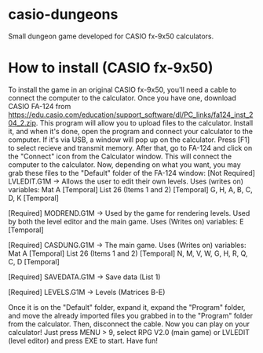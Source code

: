 
# casio-dungeons
Small dungeon game developed for CASIO fx-9x50 calculators.

# How to install (CASIO fx-9x50)
To install the game in an original CASIO fx-9x50, you'll need a cable to connect the computer to the calculator.
Once you have one, download CASIO FA-124 from https://edu.casio.com/education/support_software/dl/PC_links/fa124_inst_204_2.zip.
This program will allow you to upload files to the calculator.
Install it, and when it's done, open the program and connect your calculator to the computer. If it's via USB, a window will pop up on the calculator. Press [F1] to select recieve and transmit memory.
After that, go to FA-124 and click on the "Connect" icon from the Calculator window. This will connect the computer to the calculator.
Now, depending on what you want, you may grab these files to the "Default" folder of the FA-124 window:
[Not Required] LVLEDIT.G1M -> Allows the user to edit their own levels.
Uses (writes on) variables:
Mat A [Temporal]
List 26 (Items 1 and 2) [Temporal]
G, H, A, B, C, D, K [Temporal]

[Required] MODREND.G1M -> Used by the game for rendering levels. Used by both the level editor and the main game.
Uses (Writes on) variables:
E [Temporal]

[Required] CASDUNG.G1M -> The main game.
Uses (Writes on) variables:
Mat A [Temporal]
List 26 (Items 1 and 2) [Temporal]
N, M, V, W, G, H, R, Q, C, D [Temporal]

[Required] SAVEDATA.G1M -> Save data (List 1)

[Required] LEVELS.G1M -> Levels (Matrices B-E)

Once it is on the "Default" folder, expand it, expand the "Program" folder, and move the already imported files you grabbed in to the "Program" folder from the calculator. Then, disconnect the cable.
Now you can play on your calculator! Just press MENU > 9, select RPG V2.0 (main game) or LVLEDIT (level editor) and press EXE to start.
Have fun!

